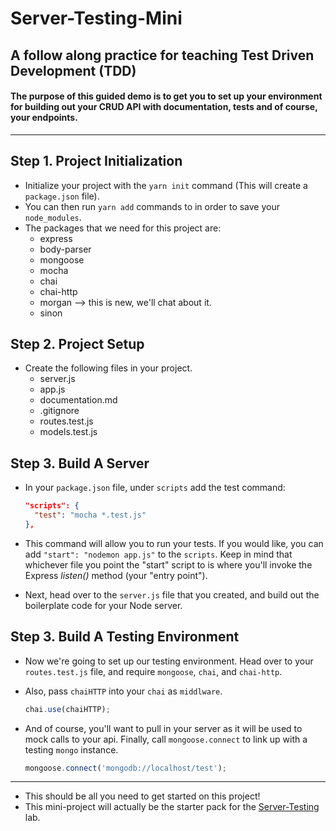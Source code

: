 # Server-Testing-Mini

## A follow along practice for teaching Test Driven Development (TDD)

#### The purpose of this guided demo is to get you to set up your environment for building out your CRUD API with documentation, tests and of course, your endpoints.

---

## Step 1. Project Initialization

* Initialize your project with the `yarn init` command (This will create a `package.json` file).
* You can then run `yarn add` commands to in order to save your `node_modules`.
* The packages that we need for this project are:
  * express
  * body-parser
  * mongoose
  * mocha
  * chai
  * chai-http
  * morgan --> this is new, we'll chat about it.
  * sinon

## Step 2. Project Setup

* Create the following files in your project.
  * server.js
  * app.js
  * documentation.md
  * .gitignore
  * routes.test.js
  * models.test.js

## Step 3. Build A Server

* In your `package.json` file, under `scripts` add the test command:

  ```json
  "scripts": {
    "test": "mocha *.test.js"
  },
  ```

* This command will allow you to run your tests. If you would like, you can add `"start": "nodemon app.js"` to the `scripts`. Keep in mind that whichever file you point the "start" script to is where you'll invoke the Express _listen()_ method (your "entry point").
* Next, head over to the `server.js` file that you created, and build out the boilerplate code for your Node server.

## Step 3. Build A Testing Environment

* Now we're going to set up our testing environment. Head over to your `routes.test.js` file, and require `mongoose`, `chai`, and `chai-http`.
* Also, pass `chaiHTTP` into your `chai` as `middlware`.

  ```js
  chai.use(chaiHTTP);
  ```

* And of course, you'll want to pull in your server as it will be used to mock calls to your api. Finally, call `mongoose.connect` to link up with a testing `mongo` instance.

  ```js
  mongoose.connect('mongodb://localhost/test');
  ```

---

* This should be all you need to get started on this project!
* This mini-project will actually be the starter pack for the [Server-Testing](https://github.com/LambdaSchool/Server-Testing) lab.

